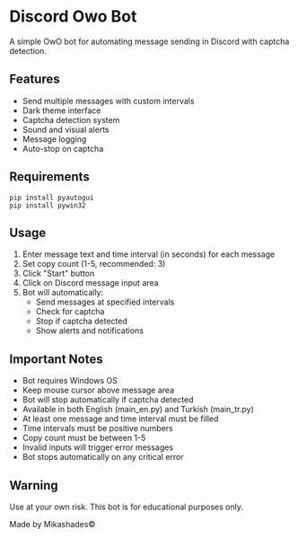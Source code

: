 # Discord Owo Bot

A simple OwO bot for automating message sending in Discord with captcha detection.

## Features

- Send multiple messages with custom intervals
- Dark theme interface
- Captcha detection system
- Sound and visual alerts
- Message logging
- Auto-stop on captcha

## Requirements

```
pip install pyautogui
pip install pywin32
```

## Usage

1. Enter message text and time interval (in seconds) for each message
2. Set copy count (1-5, recommended: 3)
3. Click "Start" button
4. Click on Discord message input area
5. Bot will automatically:
   - Send messages at specified intervals
   - Check for captcha
   - Stop if captcha detected
   - Show alerts and notifications

## Important Notes
- Bot requires Windows OS
- Keep mouse cursor above message area
- Bot will stop automatically if captcha detected
- Available in both English (main_en.py) and Turkish (main_tr.py)
- At least one message and time interval must be filled
- Time intervals must be positive numbers
- Copy count must be between 1-5
- Invalid inputs will trigger error messages
- Bot stops automatically on any critical error

## Warning

Use at your own risk. This bot is for educational purposes only.

Made by Mikashades©
